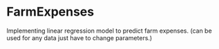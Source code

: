 # FarmExpenses
Implementing linear regression model to predict farm expenses. (can be used for any data just have to change parameters.)
